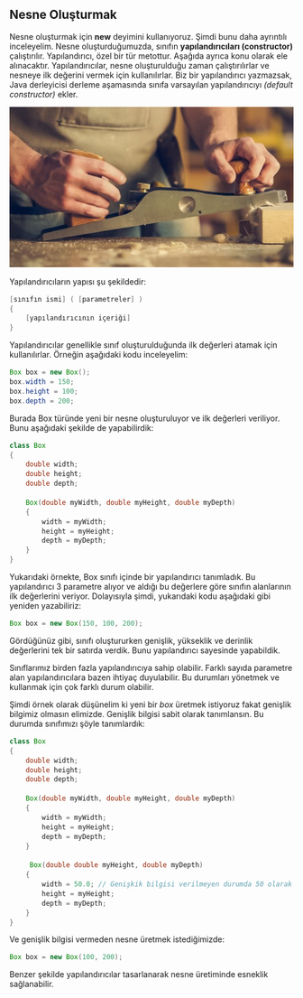 ## Nesne Oluşturmak

Nesne oluşturmak için **new** deyimini kullanıyoruz. Şimdi bunu daha ayrıntılı inceleyelim. Nesne oluşturduğumuzda, sınıfın **yapılandırıcıları (constructor)** çalıştırılır. Yapılandırıcı, özel bir tür metottur. Aşağıda ayrıca konu olarak ele alınacaktır. Yapılandırıcılar, nesne oluşturulduğu zaman çalıştırılırlar ve nesneye ilk değerini vermek için kullanılırlar. Biz bir yapılandırıcı yazmazsak, Java derleyicisi derleme aşamasında sınıfa varsayılan yapılandırıcıyı _(default constructor)_ ekler.

![Nesne Oluşturmak](figures/object.jpg)

Yapılandırıcıların yapısı şu şekildedir:

```java
[sınıfın ismi] ( [parametreler] )
{
	[yapılandırıcının içeriği]
}
```

Yapılandırıcılar genellikle sınıf oluşturulduğunda ilk değerleri atamak için kullanılırlar. Örneğin aşağıdaki kodu inceleyelim:

```java
Box box = new Box();
box.width = 150;
box.height = 100;
box.depth = 200;
```

Burada Box türünde yeni bir nesne oluşturuluyor ve ilk değerleri veriliyor. Bunu aşağıdaki şekilde de yapabilirdik:

```java
class Box
{
	double width;
	double height;
	double depth;

    Box(double myWidth, double myHeight, double myDepth)
	{
		width = myWidth;
		height = myHeight;
		depth = myDepth;
	}
}
```

Yukarıdaki örnekte, Box sınıfı içinde bir yapılandırıcı tanımladık. Bu yapılandırıcı 3 parametre alıyor ve aldığı bu değerlere göre sınıfın alanlarının ilk değerlerini veriyor. Dolayısıyla şimdi, yukarıdaki kodu aşağıdaki gibi yeniden yazabiliriz:

```java
Box box = new Box(150, 100, 200);
```

Gördüğünüz gibi, sınıfı oluştururken genişlik, yükseklik ve derinlik değerlerini tek bir satırda verdik. Bunu yapılandırıcı sayesinde yapabildik.

Sınıflarımız birden fazla yapılandırıcıya sahip olabilir. Farklı sayıda parametre alan yapılandırıcılara bazen ihtiyaç duyulabilir. Bu durumları yönetmek ve kullanmak için çok farklı durum olabilir.

Şimdi örnek olarak düşünelim ki yeni bir _box_ üretmek istiyoruz fakat genişlik bilgimiz olmasın elimizde. Genişlik bilgisi sabit olarak tanımlansın. Bu durumda sınıfımızı şöyle tanımlardık:

```java
class Box
{
	double width;
	double height;
	double depth;

    Box(double myWidth, double myHeight, double myDepth)
	{
		width = myWidth;
		height = myHeight;
		depth = myDepth;
	}
	
	 Box(double double myHeight, double myDepth)
	{
		width = 50.0; // Genişkik bilgisi verilmeyen durumda 50 olarak kabul edilir.
		height = myHeight;
		depth = myDepth;
	}
}
```

Ve genişlik bilgisi vermeden nesne üretmek istediğimizde:

```java
Box box = new Box(100, 200);
```

Benzer şekilde yapılandırıcılar tasarlanarak nesne üretiminde esneklik sağlanabilir.
